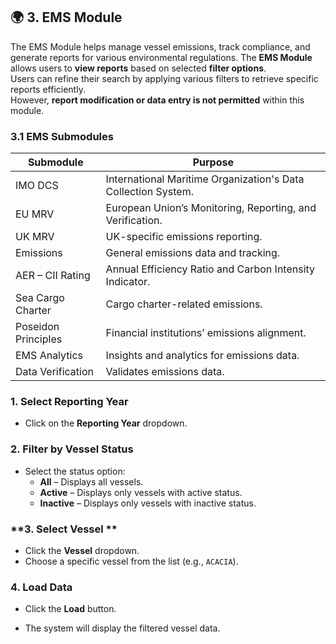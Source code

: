 ## 🌍 3. EMS  Module
The EMS Module helps manage vessel emissions, track compliance, and generate reports for various environmental regulations.
The **EMS Module** allows users to **view reports** based on selected **filter options**.  
Users can refine their search by applying various filters to retrieve specific reports efficiently.  
However, **report modification or data entry is not permitted** within this module.

### **3.1 EMS Submodules**
| **Submodule** | **Purpose** |
|--------------|-------------|
| IMO DCS | International Maritime Organization's Data Collection System. |
| EU MRV | European Union’s Monitoring, Reporting, and Verification. |
| UK MRV | UK-specific emissions reporting. |
| Emissions | General emissions data and tracking. |
| AER – CII Rating | Annual Efficiency Ratio and Carbon Intensity Indicator. |
| Sea Cargo Charter | Cargo charter-related emissions. |
| Poseidon Principles | Financial institutions’ emissions alignment. |
| EMS Analytics | Insights and analytics for emissions data. |
| Data Verification | Validates emissions data. |


### **1. Select Reporting Year**
- Click on the **Reporting Year** dropdown.


### **2. Filter by Vessel Status**
- Select the status option:
  - **All** – Displays all vessels.  
  - **Active** – Displays only vessels with active status.  
  - **Inactive** – Displays only vessels with inactive status.  


### **3. Select Vessel **
- Click the **Vessel** dropdown.  
- Choose a specific vessel from the list (e.g., `ACACIA`).  


### **4. Load Data**
- Click the **Load** button.  
- The system will display the filtered vessel data.

   <br>
